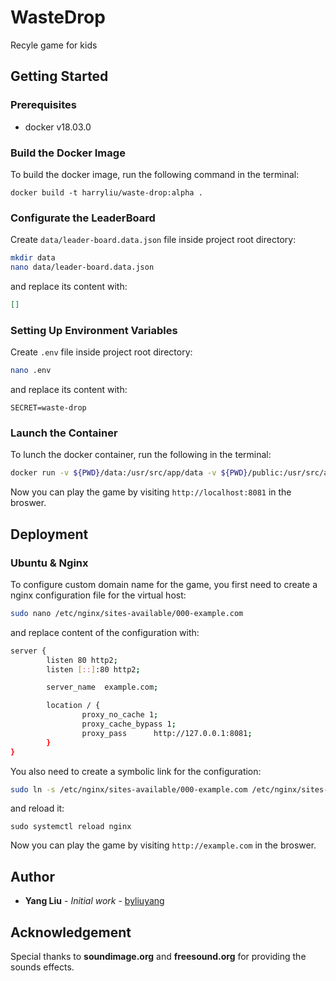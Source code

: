 # WasteDrop

Recyle game for kids

## Getting Started
### Prerequisites
- docker v18.03.0

### Build the Docker Image

To build the docker image, run the following command in the terminal:

```
docker build -t harryliu/waste-drop:alpha .
```

### Configurate the LeaderBoard

Create `data/leader-board.data.json` file inside project root directory:

```bash
mkdir data
nano data/leader-board.data.json
``` 
and replace its content with:

```json
[]
```

### Setting Up Environment Variables

Create `.env` file inside project root directory: 

```bash
nano .env
```
and replace its content with:

```
SECRET=waste-drop
```

### Launch the Container

To lunch the docker container, run the following in the terminal:

```bash
docker run -v ${PWD}/data:/usr/src/app/data -v ${PWD}/public:/usr/src/app/public -p 8081:3000 --env-file=.env -dt harryliu/waste-drop:alpha
```

Now you can play the game by visiting `http://localhost:8081` in the broswer.

## Deployment
### Ubuntu & Nginx

To configure custom domain name for the game, you first need to create a nginx configuration file for the virtual host:

```bash
sudo nano /etc/nginx/sites-available/000-example.com
```

and replace content of the configuration with:

```bash
server {
        listen 80 http2;
        listen [::]:80 http2;

        server_name  example.com;

        location / {
                proxy_no_cache 1;
                proxy_cache_bypass 1;
                proxy_pass      http://127.0.0.1:8081;
        }
}
```

You also need to create a symbolic link for the configuration:

```bash
sudo ln -s /etc/nginx/sites-available/000-example.com /etc/nginx/sites-enabled/000-example.com
``` 

and reload it:

```
sudo systemctl reload nginx
```

Now you can play the game by visiting `http://example.com` in the broswer.

## Author

- **Yang Liu** - *Initial work* - [byliuyang](https://github.com/byliuyang)

## Acknowledgement

Special thanks to **soundimage.org** and **freesound.org** for providing the sounds effects.